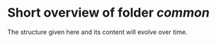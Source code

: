 # Short overview of folder *common*

The structure given here and its content will evolve over time. 